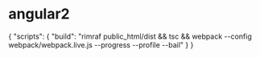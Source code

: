 # angular2
{
	"scripts": {
		"build": "rimraf public_html/dist && tsc && webpack --config webpack/webpack.live.js --progress --profile --bail"
	}
}